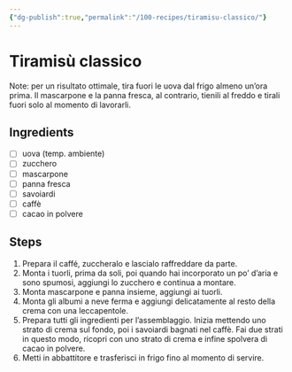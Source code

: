 ```yaml
---
{"dg-publish":true,"permalink":"/100-recipes/tiramisu-classico/"}
---
```


# Tiramisù classico
Note: per un risultato ottimale, tira fuori le uova dal frigo almeno un’ora prima. Il mascarpone e la panna fresca, al contrario, tienili al freddo e tirali fuori solo al momento di lavorarli.
## Ingredients
- [ ] uova (temp. ambiente)
- [ ] zucchero
- [ ] mascarpone
- [ ] panna fresca
- [ ] savoiardi
- [ ] caffè
- [ ] cacao in polvere
## Steps
1. Prepara il caffé, zuccheralo e lascialo raffreddare da parte.
2. Monta i tuorli, prima da soli, poi quando hai incorporato un po’ d’aria e sono spumosi, aggiungi lo zucchero e continua a montare.
3. Monta mascarpone e panna insieme, aggiungi ai tuorli.
4. Monta gli albumi a neve ferma e aggiungi delicatamente al resto della crema con una leccapentole.
5. Prepara tutti gli ingredienti per l’assemblaggio. Inizia mettendo uno strato di crema sul fondo, poi i savoiardi bagnati nel caffè. Fai due strati in questo modo, ricopri con uno strato di crema e infine spolvera di cacao in polvere. 
6. Metti in abbattitore e trasferisci in frigo fino al momento di servire.